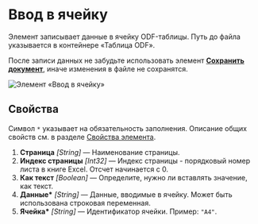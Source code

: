 # Ввод в ячейку

Элемент записывает данные в ячейку ODF-таблицы. Путь до файла указывается в контейнере «Таблица ODF».

После записи данных не забудьте использовать элемент [**Сохранить документ**](https://docs.primo-rpa.ru/primo-rpa/g_elements/el_basic/els-odf/el-odftable-save), иначе изменения в файле не сохранятся.

![Элемент «Ввод в ячейку»](<../../../../.gitbook/assets1/windows_items/.png>)


## Свойства

Символ `*` указывает на обязательность заполнения. Описание общих свойств см. в разделе [Свойства элемента](https://docs.primo-rpa.ru/primo-rpa/primo-studio/process/elements#svoistva-elementa).

1. **Страница** *[String]* — Наименование страницы.
2. **Индекс страницы** *[Int32]* — Индекс страницы - порядковый номер листа в книге Excel. Отсчет начинается с 0.
3. **Как текст** *[Boolean]* — Определите, нужно ли вставлять значение, как текст.
4. **Данные\*** *[String]* — Данные, вводимые в ячейку. Может быть использована строковая переменная.
5. **Ячейка\*** *[String]* — Идентификатор ячейки. Пример: `"A4"`. 

